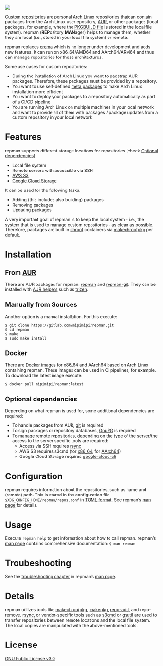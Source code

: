 ![](https://api.reuse.software/badge/gitlab.com/mipimipi/repman)

[Custom repositories](https://wiki.archlinux.org/index.php/Pacman/Tips_and_tricks#Custom_local_repository) are personal [Arch Linux](https://www.archlinux.org/) repositories thatcan contain packages from the Arch Linux user epository, [AUR](https://aur.archlinux.org/), or other packages (local packages, for example, where the [PKGBUILD file](https://wiki.archlinux.org/index.php/PKGBUILD) is stored in the local file system). repman (**REP**ository **MAN**ager) helps to manage them, whether they are local (i.e., stored in your local file system) or remote.

repman replaces [crema](https://gitlab.com/mipimipi/crema) which is no longer under development and adds new features. It can run on
x86_64/AMD64 and AArch64/ARM64 and thus can manage repositories for these architectures.

Some use cases for custom repositories:

- During the installation of Arch Linux you want to pacstrap AUR packages. Therefore, these packages must be provided by a repository.
- You want to use self-defined [meta packages](https://nerdstuff.org/posts/2020/2020-002_meta_packages/) to make Arch Linux installation more efficient
- You want to deploy your packages to a repository automatically as part of a CI/CD pipeline
- You are running Arch Linux on multiple machines in your local network and want to provide all of them with packages / package updates from a custom repository in your local network

# Features

repman supports different storage locations for repositories (check [Optional dependencies](#optional-dependencies)):

- Local file system
- Remote servers with accessible via SSH
- [AWS S3](https://docs.aws.amazon.com/AmazonS3/latest/userguide/Welcome.html)
- [Google Cloud Storage](https://cloud.google.com/storage)

It can be used for the following tasks:

- Adding (this includes also building) packages
- Removing packages
- Updating packages

A very important goal of repman is to keep the local system - i.e., the system that is used to manage custom repositories - as clean as possible. Therefore, packages are built in
[chroot](https://wiki.archlinux.org/index.php/Chroot) containers via [makechrootpkg](https://wiki.archlinux.org/index.php/DeveloperWiki:Building_in_a_clean_chroot) per default.

# Installation

## From [AUR](https://aur.archlinux.org/)

There are AUR packages for repman: [repman](https://aur.archlinux.org/packages/repman/) and [repman-git](https://aur.archlinux.org/packages/repman-git/). They can be installed with [AUR helpers](https://wiki.archlinux.org/title/AUR_helpers) such as [trizen](https://github.com/trizen/trizen).

## Manually from Sources

Another option is a manual installation. For this execute:

    $ git clone https://gitlab.com/mipimipi/repman.git
    $ cd repman
    $ make
    $ sudo make install

## Docker

There are [Docker images](https://hub.docker.com/repository/docker/mipimipi/repman) for x86_64 and AArch64 based on Arch Linux containing repman. These images can be used in CI pipelines, for example. To download the latest image execute:

    $ docker pull mipimipi/repman:latest

## Optional dependencies

Depending on what repman is used for, some additional dependencies are required:

- To handle packages from AUR, [git](https://wiki.archlinux.org/title/Git) is required
- To sign packages or repository databases, [GnuPG](https://wiki.archlinux.org/title/GnuPG) is required
- To manage remote repositories, depending on the type of the server/the access to the server specific tools are required:
    - Access via SSH requires [rsync](https://wiki.archlinux.org/title/Rsync)
    - AWS S3 requires s3cmd (for [x86_64](https://archlinux.org/packages/extra/any/s3cmd/), for [AArch64](https://archlinuxarm.org/packages/any/s3cmd))
    - Google Cloud Storage requires [google-cloud-cli](https://aur.archlinux.org/packages/google-cloud-cli)

# Configuration

repman requires information about the repositories, such as name and (remote) path. This is stored in the configuration file `$XDG_CONFIG_HOME/repman/repos.conf` in [TOML format](https://en.wikipedia.org/wiki/TOML). See repman’s [man page](doc/manpage.adoc) for details.

# Usage

Execute `repman help` to get information about how to call repman. repman’s [man page](doc/manpage.adoc) contains comprehensive documentation: `$ man repman`

# Troubeshooting

See the [troubleshooting chapter](doc/manpage.adoc#user-content-troubleshooting-and-faq) in repman’s [man page](doc/manpage.adoc).

# Details

repman utilizes tools like [makechrootpkg](https://wiki.archlinux.org/index.php/DeveloperWiki:Building_in_a_clean_chroot), [makepkg](https://www.archlinux.org/pacman/makepkg.8.html), [repo-add](https://www.archlinux.org/pacman/repo-add.8.html), and repo-remove. [rsync](https://wiki.archlinux.org/index.php/Rsync), or vendor-specific tools such as [s3cmd](https://github.com/s3tools/s3cmd) or [gsutil](https://cloud.google.com/storage/docs/gsutil) are used to
transfer repositories between remote locations and the local file system. The local copies are manipulated with the above-mentioned tools.

# License

[GNU Public License v3.0](https://gitlab.com/mipimipi/repman/blob/master/LICENSE)
